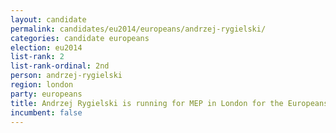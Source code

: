 ```yaml
---
layout: candidate
permalink: candidates/eu2014/europeans/andrzej-rygielski/
categories: candidate europeans
election: eu2014
list-rank: 2
list-rank-ordinal: 2nd
person: andrzej-rygielski
region: london
party: europeans
title: Andrzej Rygielski is running for MEP in London for the Europeans Party
incumbent: false
---
```

